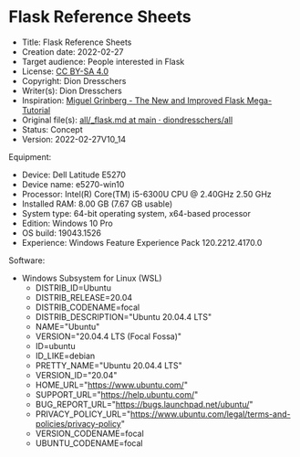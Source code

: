 # Flask Reference Sheets

* Title: Flask Reference Sheets
* Creation date:  2022-02-27
* Target audience: People interested in Flask
* License: [CC BY-SA 4.0](https://creativecommons.org/licenses/by-sa/4.0/)
* Copyright: Dion Dresschers
* Writer(s): Dion Dresschers
* Inspiration: [Miguel Grinberg - The New and Improved Flask Mega-Tutorial](https://courses.miguelgrinberg.com/courses/enrolled/336779)
* Original file(s): [all/_flask.md at main · diondresschers/all](https://github.com/diondresschers/all/blob/main/reference_sheets/flask/_flask.md) 
* Status: Concept
* Version: 2022-02-27V10_14

Equipment: 

* Device: Dell Latitude E5270
* Device name: e5270-win10
* Processor: Intel(R) Core(TM) i5-6300U CPU @ 2.40GHz   2.50 GHz
* Installed RAM: 8.00 GB (7.67 GB usable)
* System type: 64-bit operating system, x64-based processor
* Edition: Windows 10 Pro
* OS build: 19043.1526
* Experience: Windows Feature Experience Pack 120.2212.4170.0

Software:

* Windows Subsystem for Linux (WSL)
  * DISTRIB_ID=Ubuntu
  * DISTRIB_RELEASE=20.04
  * DISTRIB_CODENAME=focal
  * DISTRIB_DESCRIPTION="Ubuntu 20.04.4 LTS"
  * NAME="Ubuntu"
  * VERSION="20.04.4 LTS (Focal Fossa)"
  * ID=ubuntu
  * ID_LIKE=debian
  * PRETTY_NAME="Ubuntu 20.04.4 LTS"
  * VERSION_ID="20.04"
  * HOME_URL="https://www.ubuntu.com/"
  * SUPPORT_URL="https://help.ubuntu.com/"
  * BUG_REPORT_URL="https://bugs.launchpad.net/ubuntu/"
  * PRIVACY_POLICY_URL="https://www.ubuntu.com/legal/terms-and-policies/privacy-policy"
  * VERSION_CODENAME=focal
  * UBUNTU_CODENAME=focal



